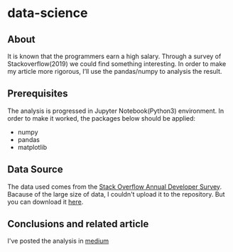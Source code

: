 # data-science
## About
It is known that the programmers earn a high salary. Through a survey of Stackoverflow(2019) we could find something interesting.
In order to make my article more rigorous, I’ll use the pandas/numpy to analysis the result.
## Prerequisites
The analysis is progressed in Jupyter Notebook(Python3) environment. In order to make it worked, the packages below should be applied:
* numpy
* pandas
* matplotlib  

## Data Source
The data used comes from the [Stack Overflow Annual Developer Survey](https://insights.stackoverflow.com/survey). 
Bacause of the large size of data, I couldn't upload it to the repository. But you can download it [here](https://drive.google.com/open?id=1QOmVDpd8hcVYqqUXDXf68UMDWQZP0wQV).

## Conclusions and related article
I've posted the analysis in [medium](https://medium.com/@weixiao917/what-made-high-income-programmers-759808ec5593)